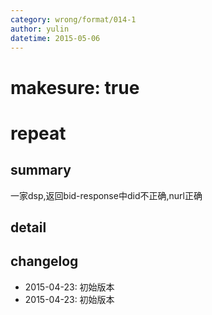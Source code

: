 ```yaml
---
category: wrong/format/014-1
author: yulin
datetime: 2015-05-06
---
```


# makesure: true
# repeat

## summary

一家dsp,返回bid-response中did不正确,nurl正确


## detail


## changelog

- 2015-04-23: 初始版本
- 2015-04-23: 初始版本
